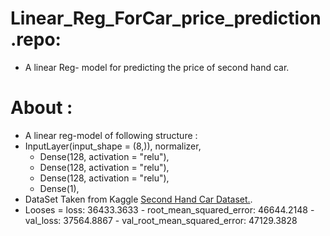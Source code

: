 # Linear_Reg_ForCar_price_prediction.repo:
- A linear Reg- model for predicting the price of second hand car.
# About :
- A linear reg-model of following structure :
-  InputLayer(input_shape = (8,)), normalizer,
    - Dense(128, activation = "relu"),
    - Dense(128, activation = "relu"),
    - Dense(128, activation = "relu"),
    - Dense(1),
- DataSet Taken from Kaggle <a href = https://www.kaggle.com/datasets/mayankpatel14/second-hand-used-cars-data-set-linear-regression>Second Hand Car Dataset.</a>.
- Looses = loss: 36433.3633 - root_mean_squared_error: 46644.2148 - val_loss: 37564.8867 - val_root_mean_squared_error: 47129.3828

